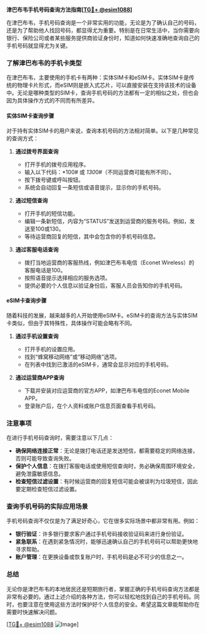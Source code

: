 **津巴布韦手机号码查询方法指南[[TG💪+ @esim1088](https://t.me/s/esim1088)]**

在津巴布韦，手机号码查询是一个非常实用的功能，无论是为了确认自己的号码，还是为了帮助他人找回号码，都显得尤为重要。特别是在日常生活中，当你需要向银行、保险公司或者某些服务提供商验证身份时，知道如何快速准确地查询自己的手机号码就显得尤为关键。

### 了解津巴布韦的手机卡类型

在津巴布韦，主要使用的手机卡有两种：实体SIM卡和eSIM卡。实体SIM卡是传统的物理卡片形式，而eSIM则是嵌入式芯片，可以直接安装在支持该技术的设备中。无论是哪种类型的SIM卡，查询手机号码的方法都有一定的相似之处，但也会因为具体操作方式的不同而有所差异。

#### 实体SIM卡查询步骤

对于持有实体SIM卡的用户来说，查询本机号码的方法相对简单。以下是几种常见的查询方式：

1. **通过拨号界面查询**
   - 打开手机的拨号应用程序。
   - 输入以下代码：*100# 或 *130*0#（不同运营商可能有所不同）。
   - 按下拨号键或呼叫按钮。
   - 系统会自动回复一条短信或语音提示，显示你的手机号码。

2. **通过短信查询**
   - 打开手机的短信功能。
   - 编辑一条新短信，内容为“STATUS”发送到运营商的服务号码。例如，发送至100或130。
   - 等待运营商回复的短信，其中会包含你的手机号码信息。

3. **通过客服电话查询**
   - 拨打当地运营商的客服热线，例如津巴布韦电信（Econet Wireless）的客服电话是100。
   - 按照语音提示选择相应的服务选项。
   - 提供必要的个人信息以验证身份后，客服人员会告知你的手机号码。

#### eSIM卡查询步骤

随着科技的发展，越来越多的人开始使用eSIM卡。eSIM卡的查询方法与实体SIM卡类似，但由于其特殊性，具体操作可能会略有不同。

1. **通过手机设置查询**
   - 打开手机的设置应用。
   - 找到“蜂窝移动网络”或“移动网络”选项。
   - 在列表中找到已激活的eSIM卡，通常会显示对应的手机号码。

2. **通过运营商APP查询**
   - 下载并安装对应运营商的官方APP，如津巴布韦电信的Econet Mobile APP。
   - 登录账户后，在个人资料或账户信息页面查看手机号码。

### 注意事项

在进行手机号码查询时，需要注意以下几点：

- **确保网络连接正常**：无论是拨打电话还是发送短信，都需要稳定的网络连接，否则可能导致查询失败。
- **保护个人信息**：在拨打客服电话或使用短信查询时，务必确保周围环境安全，避免泄露敏感信息。
- **检查短信过滤设置**：有时候运营商的回复短信可能会被误判为垃圾短信，因此要定期检查短信过滤设置。

### 查询手机号码的实际应用场景

手机号码查询不仅仅是为了满足好奇心，它在很多实际场景中都非常有用。例如：

- **银行验证**：许多银行要求客户通过手机号码接收验证码来进行身份验证。
- **紧急联系**：在遇到紧急情况时，能够迅速确认自己的手机号码可以帮助更快地寻求帮助。
- **账户管理**：在更换设备或恢复账户时，手机号码是必不可少的信息之一。

### 总结

无论你是津巴布韦的本地居民还是短期旅行者，掌握正确的手机号码查询方法都是非常有必要的。通过上述介绍的各种方法，你可以轻松地找到自己的手机号码。同时，也要注意在使用这些方法时保护好个人信息的安全。希望这篇文章能帮助你在需要时快速解决问题。

[[TG💪+ @esim1088](https://t.me/s/esim1088) ![Image](https://i.postimg.cc/4NQfJmqS/Snipaste-2025-05-13-00-14-12.png)]